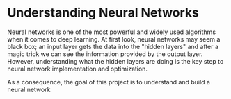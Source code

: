 # Understanding Neural Networks

Neural networks is one of the most powerful and widely used algorithms when it comes to deep learning. At first look, neural networks may seem a black box; an input layer gets the data into the "hidden layers" and after a magic trick we can see the information provided by the output layer. However, understanding what the hidden layers are doing is the key step to neural network implementation and optimization.

As a consequence, the goal of this project is to understand and build a neural network
